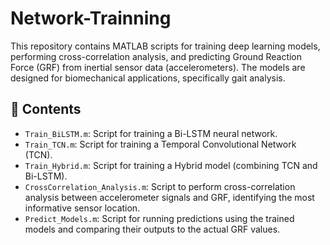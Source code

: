 # Network-Trainning

This repository contains MATLAB scripts for training deep learning models, performing cross-correlation analysis, and predicting Ground Reaction Force (GRF) from inertial sensor data (accelerometers). The models are designed for biomechanical applications, specifically gait analysis.

## 📂 Contents

- `Train_BiLSTM.m`: Script for training a Bi-LSTM neural network.
- `Train_TCN.m`: Script for training a Temporal Convolutional Network (TCN).
- `Train_Hybrid.m`: Script for training a Hybrid model (combining TCN and Bi-LSTM).
- `CrossCorrelation_Analysis.m`: Script to perform cross-correlation analysis between accelerometer signals and GRF, identifying the most informative sensor location.
- `Predict_Models.m`: Script for running predictions using the trained models and comparing their outputs to the actual GRF values.
